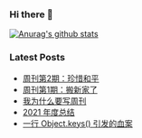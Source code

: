 ### Hi there 👋

[![Anurag's github stats](https://github-readme-stats.vercel.app/api?username=gd4ark)](https://github.com/anuraghazra/github-readme-stats)

### Latest Posts

<!-- BLOG-POST-LIST:START -->
- [周刊第2期：珍惜和平](https://4ark.me/post/weekly-02.html)
- [周刊第1期：搬新家了](https://4ark.me/post/weekly-01.html)
- [我为什么要写周刊](https://4ark.me/post/weekly-idea.html)
- [2021 年度总结](https://4ark.me/post/2021-summary.html)
- [一行 Object.keys&lpar;&rpar; 引发的血案](https://4ark.me/post/how-object-keys-work.html)
<!-- BLOG-POST-LIST:END -->
